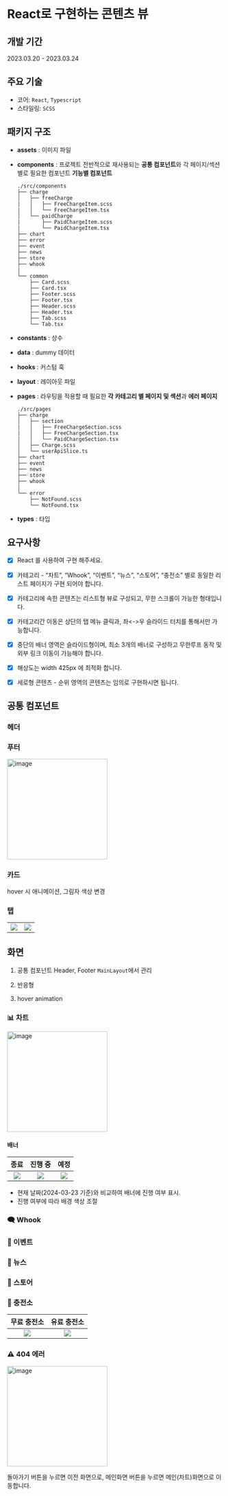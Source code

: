 # React로 구현하는 콘텐츠 뷰

## 개발 기간

2023.03.20 - 2023.03.24

## 주요 기술

- 코어: `React`, `Typescript`
- 스타일링: `SCSS`

## 패키지 구조

- **assets**
  : 이미지 파일
- **components**
  : 프로젝트 전반적으로 재사용되는 **공통 컴포넌트**와 각 페이지/섹션 별로 필요한 컴포넌트 **기능별 컴포넌트**

  ```
  ./src/components
  ├── charge
  │   ├── freeCharge
  |   │   ├── FreeChargeItem.scss
  |   │   └── FreeChargeItem.tsx
  │   └── paidCharge
  |       ├── PaidChargeItem.scss
  |       └── PaidChargeItem.tsx
  ├── chart
  ├── error
  ├── event
  ├── news
  ├── store
  ├── whook
  |
  └── common
      ├── Card.scss
      ├── Card.tsx
      ├── Footer.scss
      ├── Footer.tsx
      ├── Header.scss
      ├── Header.tsx
      ├── Tab.scss
      └── Tab.tsx
  ```

- **constants**
  : 상수
- **data**
  : dummy 데이터
- **hooks**
  : 커스텀 훅
- **layout**
  : 레이아웃 파일
- **pages**
  : 라우팅을 적용할 때 필요한 **각 카테고리 별 페이지 및 섹션**과 **에러 페이지**

  ```
  ./src/pages
  ├── charge
  │   ├── section
  |   │   ├── FreeChargeSection.scss
  |   │   ├── FreeChargeSection.tsx
  |   │   └── PaidChargeSection.tsx
  │   ├── Charge.scss
  │   └── userApiSlice.ts
  ├── chart
  ├── event
  ├── news
  ├── store
  ├── whook
  |
  └── error
      ├── NotFound.scss
      └── NotFound.tsx
  ```

- **types**
  : 타입

## 요구사항

- [x] React 를 사용하여 구현 해주세요.

- [x] 카테고리 - “차트”, “Whook”, “이벤트”, “뉴스”, “스토어”, “충전소” 별로 동일한 리스트 페이지가 구현 되어야 합니다.

- [x] 카테고리에 속한 콘텐츠는 리스트형 뷰로 구성되고, 무한 스크롤이 가능한 형태입니다.

- [x] 카테고리간 이동은 상단의 탭 메뉴 클릭과, 좌<->우 슬라이드 터치를 통해서만 가능합니다.

- [x] 중단의 배너 영역은 슬라이드형이며, 최소 3개의 배너로 구성하고 무한루프 동작 및 외부 링크 이동이 가능해야 합니다.

- [x] 해상도는 width 425px 에 최적화 합니다.

- [x] 세로형 콘텐츠 - 순위 영역의 콘텐츠는 임의로 구현하시면 됩니다.

## 공통 컴포넌트

### 헤더

### 푸터

<img width="234" alt="image" src="https://github.com/2hanbyeol1/contents-view/assets/78421872/0021b853-0daf-44c9-abaa-c25e48e532e1">

### 카드

hover 시 애니메이션, 그림자 색상 변경

### 탭

|                                                                                                       |                                                                                                       |
| :---------------------------------------------------------------------------------------------------: | :---------------------------------------------------------------------------------------------------: |
| ![](https://github.com/2hanbyeol1/contents-view/assets/78421872/ac4cd28f-c83c-4180-890e-a91f63dd79dd) | ![](https://github.com/2hanbyeol1/contents-view/assets/78421872/eb19f9dc-9158-4769-8c3b-a93bc6abdfe2) |

## 화면

1. 공통 컴포넌트
   Header, Footer
   `MainLayout`에서 관리

2. 반응형
3. hover animation

### 📊 차트

<img width="234" alt="image" src="https://github.com/2hanbyeol1/contents-view/assets/78421872/1fb2e9bc-edd6-4508-9bea-2111b877905a">

#### 배너

|                                                 종료                                                  |                                                진행 중                                                |                                                 예정                                                  |
| :---------------------------------------------------------------------------------------------------: | :---------------------------------------------------------------------------------------------------: | :---------------------------------------------------------------------------------------------------: |
| ![](https://github.com/2hanbyeol1/contents-view/assets/78421872/a2ebd0bd-1851-49f8-8554-e62103d98885) | ![](https://github.com/2hanbyeol1/contents-view/assets/78421872/7d895cfe-f619-4d68-a298-18c670a200c5) | ![](https://github.com/2hanbyeol1/contents-view/assets/78421872/97e30457-e692-4afd-99d0-eda29bae0324) |

- 현재 날짜(2024-03-23 기준)와 비교하여 배너에 진행 여부 표시.
- 진행 여부에 따라 배경 색상 조절

### 🗨️ Whook

### 🎉 이벤트

### 📰 뉴스

### 🏪 스토어

### 🔋 충전소

|                                              무료 충전소                                              |                                              유료 충전소                                              |
| :---------------------------------------------------------------------------------------------------: | :---------------------------------------------------------------------------------------------------: |
| ![](https://github.com/2hanbyeol1/contents-view/assets/78421872/8e5bfead-5ebf-4547-b00b-53d6d2f26722) | ![](https://github.com/2hanbyeol1/contents-view/assets/78421872/8d6007db-bd4e-49df-b913-93201a43b68f) |

### ⚠️ 404 에러

<img width="234" alt="image" src="https://github.com/2hanbyeol1/contents-view/assets/78421872/a740b653-fb14-48c1-ab81-cadf7e136757">

돌아가기 버튼을 누르면 이전 화면으로, 메인화면 버튼을 누르면 메인(차트)화면으로 이동합니다.
